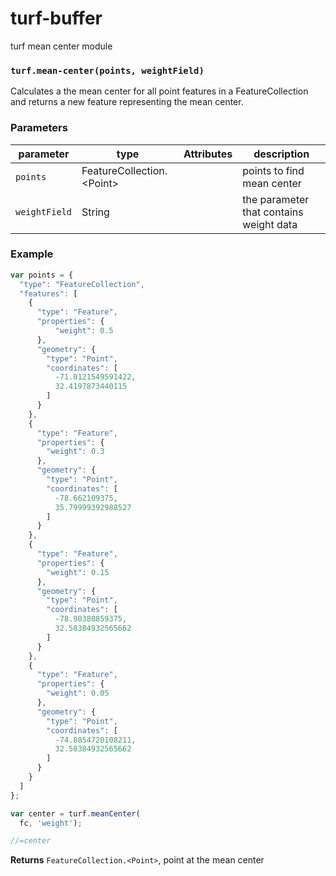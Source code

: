 # turf-buffer



turf mean center module


### `turf.mean-center(points, weightField)`

Calculates a the mean center for all point features in a FeatureCollection and returns a new feature representing the mean center.


### Parameters

| parameter     | type                          | Attributes | description                            |
| --------------| ------------------------------| -----------|----------------------------------------|
| `points`      | FeatureCollection\.\<Point\>  |            |points to find mean center              |
| `weightField` | String                        | <optional> |the parameter that contains weight data |

### Example

```js
var points = {
  "type": "FeatureCollection",
  "features": [
    {
      "type": "Feature",
      "properties": {
          "weight": 0.5
      },
      "geometry": {
        "type": "Point",
        "coordinates": [
          -71.0121549591422,
          32.4197873440115
        ]
      }
    },
    {
      "type": "Feature",
      "properties": {
        "weight": 0.3
      },
      "geometry": {
        "type": "Point",
        "coordinates": [
          -78.662109375,
          35.79999392988527
        ]
      }
    },
    {
      "type": "Feature",
      "properties": {
        "weight": 0.15
      },
      "geometry": {
        "type": "Point",
        "coordinates": [
          -78.90380859375,
          32.58384932565662
        ]
      }
    },
    {
      "type": "Feature",
      "properties": {
        "weight": 0.05
      },
      "geometry": {
        "type": "Point",
        "coordinates": [
          -74.8854720108211,
          32.58384932565662
        ]
      }
    }
  ]
};

var center = turf.meanCenter(
  fc, 'weight');

//=center
```

**Returns** `FeatureCollection.<Point>`, point at the mean center
